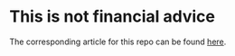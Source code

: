 # This is not financial advice

The corresponding article for this repo can be found [here](https://medium.com/nerd-for-tech/pipeline-to-atlantis-18aa36dc6ecf).
